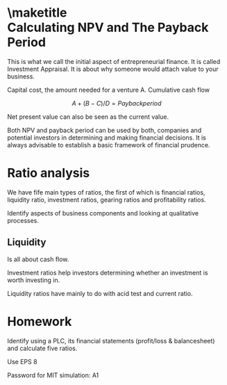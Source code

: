\maketitle                                        
Calculating NPV and The Payback Period
======================================

This is what we call the initial aspect of entrepreneurial finance. It
is called Investment Appraisal. It is about why someone would attach
value to your business.

Capital cost, the amount needed for a venture A. Cumulative cash flow

$$A + (B-C)/D = Payback period$$

Net present value can also be seen as the current value.

Both NPV and payback period can be used by both, companies and potential
investors in determining and making financial decisions. It is always
advisable to establish a basic framework of financial prudence.

Ratio analysis
==============

We have fife main types of ratios, the first of which is financial
ratios, liquidity ratio, investment ratios, gearing ratios and
profitability ratios.

Identify aspects of business components and looking at qualitative
processes.

Liquidity
---------

Is all about cash flow.

Investment ratios help investors determining whether an investment is
worth investing in.

Liquidity ratios have mainly to do with acid test and current ratio.

Homework
========

Identify using a PLC, its financial statements (profit/loss &
balancesheet) and calculate five ratios.

Use EPS 8

Password for MIT simulation: A1
